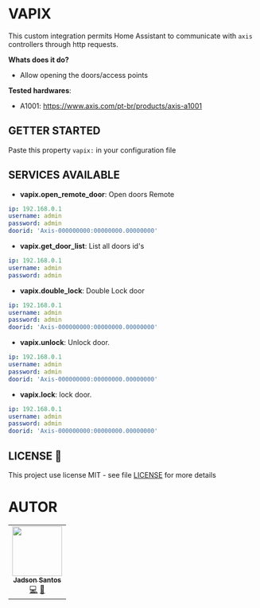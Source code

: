 # VAPIX

This custom integration permits Home Assistant to communicate with `axis` controllers through  http requests.

**Whats does it do?**
- Allow opening the doors/access points

**Tested hardwares**:
- A1001: https://www.axis.com/pt-br/products/axis-a1001

## GETTER STARTED

Paste this property `vapix:` in your configuration file

## SERVICES AVAILABLE

* **vapix.open_remote_door**: Open doors Remote


```yaml
ip: 192.168.0.1
username: admin
password: admin
doorid: 'Axis-000000000:00000000.00000000'
```

* **vapix.get_door_list**: List all doors id's 

```yaml
ip: 192.168.0.1
username: admin
password: admin
```

* **vapix.double_lock**: Double Lock door 

```yaml
ip: 192.168.0.1
username: admin
password: admin
doorid: 'Axis-000000000:00000000.00000000'
```

* **vapix.unlock**: Unlock door. 

```yaml
ip: 192.168.0.1
username: admin
password: admin
doorid: 'Axis-000000000:00000000.00000000'
```

* **vapix.lock**: lock door. 

```yaml
ip: 192.168.0.1
username: admin
password: admin
doorid: 'Axis-000000000:00000000.00000000'
```

## LICENSE 📝

This project use license MIT - see file [LICENSE](LICENSE) for more details
# AUTOR

<table>
  <tr>
    <td align="center"><a href="https://github.com/jadson179"><img src="https://avatars0.githubusercontent.com/u/42282908?s=460&u=79ce909209ebf14da91a2d2517c9b0f9e378a4e1&v=4" width="100px;" alt=""/><br /><sub><b>Jadson Santos</b></sub></a><br /><a href="https://github.com/jadson179/vapix/commits?author=jadson179" title="Code">💻</a> <a href="https://github.com/jadson179" title="Design">🎨</a></td>
  <tr>
</table>

